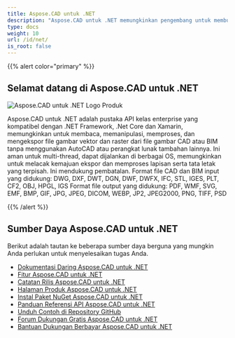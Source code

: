 ```yaml
---
title: Aspose.CAD untuk .NET
description: "Aspose.CAD untuk .NET memungkinkan pengembang untuk membuka, membaca, dan memproses format file AutoCAD DWG, DXF, DWT, serta format file CAD dan BIM lainnya, seperti: DGN, DWF, DWFX, IFC, STL, IGES, PLT, CF2, OBJ, HPGL, IGS."
type: docs
weight: 10
url: /id/net/
is_root: false
---
```


{{% alert color="primary" %}}

## **Selamat datang di Aspose.CAD untuk .NET**

![Aspose.CAD untuk .NET Logo Produk](/_assets/home_1.png)

Aspose.CAD untuk .NET adalah pustaka API kelas enterprise yang kompatibel dengan .NET Framework, .Net Core dan Xamarin, memungkinkan untuk membaca, memanipulasi, memproses, dan mengekspor file gambar vektor dan raster dari file gambar CAD atau BIM tanpa menggunakan AutoCAD atau perangkat lunak tambahan lainnya.
Ini aman untuk multi-thread, dapat dijalankan di berbagai OS, memungkinkan untuk melacak kemajuan ekspor dan memproses lapisan serta tata letak yang terpisah. Ini mendukung pembatalan.
Format file CAD dan BIM input yang didukung: DWG, DXF, DWT, DGN, DWF, DWFX, IFC, STL, IGES, PLT, CF2, OBJ, HPGL, IGS
Format file output yang didukung: PDF, WMF, SVG, EMF, BMP, GIF, JPG, JPEG, DICOM, WEBP, JP2, JPEG2000, PNG, TIFF, PSD

{{% /alert %}}

## **Sumber Daya Aspose.CAD untuk .NET**

Berikut adalah tautan ke beberapa sumber daya berguna yang mungkin Anda perlukan untuk menyelesaikan tugas Anda.

- [Dokumentasi Daring Aspose.CAD untuk .NET](/id/cad/net/)
- [Fitur Aspose.CAD untuk .NET](/id/cad/net/features/)
- [Catatan Rilis Aspose.CAD untuk .NET](https://releases.aspose.com/cad/net/release-notes/)
- [Halaman Produk Aspose.CAD untuk .NET](https://products.aspose.com/cad/net/)
- [Instal Paket NuGet Aspose.CAD untuk .NET](https://www.nuget.org/packages/Aspose.CAD/)
- [Panduan Referensi API Aspose.CAD untuk .NET](https://reference.aspose.com/cad/net)
- [Unduh Contoh di Repository GitHub](https://github.com/aspose-cad/Aspose.CAD-for-.NET)
- [Forum Dukungan Gratis Aspose.CAD untuk .NET](https://forum.aspose.com/c/cad/19)
- [Bantuan Dukungan Berbayar Aspose.CAD untuk .NET](https://helpdesk.aspose.com/)
